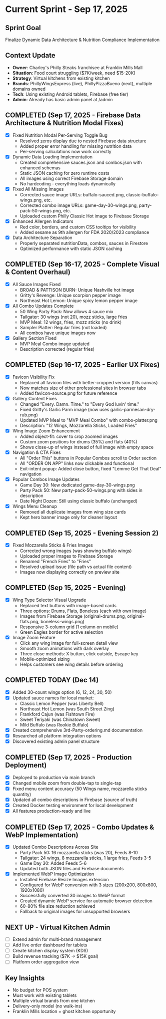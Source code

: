 # Current Sprint - Sep 17, 2025

## Sprint Goal
Finalize Dynamic Data Architecture & Nutrition Compliance Implementation

## Context Update
- **Owner**: Charley's Philly Steaks franchisee at Franklin Mills Mall
- **Situation**: Food court struggling ($7K/week, need $15-20K)
- **Strategy**: Virtual kitchens from existing kitchen
- **Brands**: PhillyWingsExpress (live), PhillyPizzaBueno (next), multiple domains owned
- **Tech**: Using existing Android tablets, Firebase (free tier)
- **Admin**: Already has basic admin panel at /admin

## COMPLETED (Sep 17, 2025 - Firebase Data Architecture & Nutrition Modal Fixes)
- [X] Fixed Nutrition Modal Per-Serving Toggle Bug
  - Resolved zeros display due to nested Firebase data structure
  - Added proper error handling for missing nutrition data
  - Per-serving calculations now work correctly
- [X] Dynamic Data Loading Implementation
  - Created comprehensive sauces.json and combos.json with enhanced schemas
  - Static JSON caching for zero runtime costs
  - All images using correct Firebase Storage domain
  - No hardcoding - everything loads dynamically
- [X] Fixed All Missing Images
  - Corrected sauce image URLs: buffalo-sauced.png, classic-buffalo-wings.png, etc.
  - Corrected combo image URLs: game-day-30-wings.png, party-pack-50-wings.png, etc.
  - Uploaded custom Philly Classic Hot image to Firebase Storage
- [X] Enhanced Allergen Indicators
  - Red color, borders, and custom CSS tooltips for visibility
  - Added sesame as 9th allergen for FDA 2020/2023 compliance
- [X] Data Architecture Separation
  - Properly separated nutritionData, combos, sauces in Firestore
  - Optimized performance with static JSON caching

## COMPLETED (Sep 16-17, 2025 - Complete Visual & Content Overhaul)
- [X] All Sauce Images Fixed
  - BROAD & PATTISON BURN: Unique Nashville hot image
  - Gritty's Revenge: Unique scorpion pepper image
  - Northeast Hot Lemon: Unique spicy lemon pepper image
- [X] All Combo Updates Complete
  - 50 Wing Party Pack: Now allows 4 sauce mix
  - Tailgater: 30 wings (not 20), mozz sticks, large fries
  - MVP Meal: 12 wings, fries, mozz sticks (no drink)
  - Sampler Platter: Regular fries (not loaded)
  - All combos have unique images now
- [X] Gallery Section Fixed
  - MVP Meal Combo image updated
  - Description corrected (regular fries)

## COMPLETED (Sep 16-17, 2025 - Earlier UX Fixes)
- [X] Favicon Visibility Fix
  - Replaced all favicon files with better-cropped version (fills canvas)
  - Now matches size of other professional sites in browser tabs
  - Added favicon-source.png for future reference
- [X] Gallery Content Fixes
  - Changed "Every. Damn. Time." to "Every God luvin' time."
  - Fixed Gritty's Garlic Parm image (now uses garlic-parmesan-dry-rub.png)
  - Updated MVP Meal to "MVP Meal Combo" with combo-platter.png
  - Description: "12 Wings, Mozzarella Sticks, Loaded Fries"
- [X] Wing Image Zoom Enhancement
  - Added object-fit: cover to crop zoomed images
  - Custom zoom positions for drums (35%) and flats (40%)
  - Shows close-up of wings instead of full image with empty space
- [X] Navigation & CTA Fixes
  - All "Order This" buttons in Popular Combos scroll to Order section
  - All "ORDER ON APP" links now clickable and functional
  - Exit-intent popup: Added close button, fixed "Lemme Get That Deal" navigation
- [X] Popular Combos Image Updates
  - Game Day 30: New dedicated game-day-30-wings.png
  - Party Pack 50: New party-pack-50-wings.png with sides in description
  - Date Night Dozen: Still using classic buffalo (unchanged)
- [X] Wings Menu Cleanup
  - Removed all duplicate images from wing size cards
  - Kept hero banner image only for cleaner layout

## COMPLETED (Sep 15, 2025 - Evening Session 2)
- [X] Fixed Mozzarella Sticks & Fries Images
  - Corrected wrong images (was showing buffalo wings)
  - Uploaded proper images to Firebase Storage
  - Renamed "French Fries" to "Fries"
  - Resolved upload issue (file path vs actual file content)
  - Images now displaying correctly on preview site

## COMPLETED (Sep 15, 2025 - Evening)
- [X] Wing Type Selector Visual Upgrade
  - Replaced text buttons with image-based cards
  - Three options: Drums, Flats, Boneless (each with own image)
  - Images from Firebase Storage (original-drums.png, original-flats.png, boneless-wings.png)
  - Responsive 3-column grid (1 column on mobile)
  - Green Eagles border for active selection
- [X] Image Zoom Feature
  - Click any wing image for full-screen detail view
  - Smooth zoom animations with dark overlay
  - Three close methods: X button, click outside, Escape key
  - Mobile-optimized sizing
  - Helps customers see wing details before ordering

## COMPLETED TODAY (Dec 14)
- [X] Added 30-count wings option (6, 12, 24, 30, 50)
- [X] Updated sauce names for local market:
  - Classic Lemon Pepper (was Liberty Bell)
  - Northeast Hot Lemon (was South Street Zing)
  - Frankford Cajun (was Fishtown Fire)
  - Sweet Teriyaki (was Chinatown Sweet)
  - Mild Buffalo (was Rookie Buffalo)
- [X] Created comprehensive 3rd-Party-ordering.md documentation
- [X] Researched all platform integration options
- [X] Discovered existing admin panel structure

## COMPLETED (Sep 17, 2025 - Production Deployment)
- [X] Deployed to production via main branch
- [X] Changed mobile zoom from double-tap to single-tap
- [X] Fixed menu content accuracy (50 Wings name, mozzarella sticks quantity)
- [X] Updated all combo descriptions in Firebase (source of truth)
- [X] Created Docker testing environment for local development
- [X] All features production-ready and live

## COMPLETED (Sep 17, 2025 - Combo Updates & WebP Implementation)
- [X] Updated Combo Descriptions Across Site
  - Party Pack 50: 16 mozzarella sticks (was 20), Feeds 8-10
  - Tailgater: 24 wings, 8 mozzarella sticks, 1 large fries, Feeds 3-5
  - Game Day 30: Added Feeds 5-6
  - Updated both JSON files and Firebase documents
- [X] Implemented WebP Image Optimization
  - Installed Firebase Resize Images extension
  - Configured for WebP conversion with 3 sizes (200x200, 800x800, 1920x1080)
  - Successfully converted 30 images to WebP format
  - Created dynamic WebP service for automatic browser detection
  - 60-80% file size reduction achieved
  - Fallback to original images for unsupported browsers

## NEXT UP - Virtual Kitchen Admin
- [ ] Extend admin for multi-brand management
- [ ] Add live order dashboard for tablets
- [ ] Create kitchen display system (KDS)
- [ ] Build revenue tracking ($7K → $15K goal)
- [ ] Platform order aggregation view

## Key Insights
- No budget for POS system
- Must work with existing tablets
- Multiple virtual brands from one kitchen
- Delivery-only model (no walk-ins)
- Franklin Mills location = ghost kitchen opportunity
